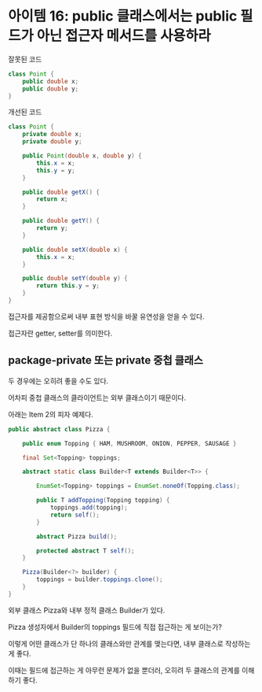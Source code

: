 # 아이템 16: public 클래스에서는 public 필드가 아닌 접근자 메서드를 사용하라

잘못된 코드

```java
class Point {
    public double x;
    public double y;
}
```

개선된 코드

```java
class Point {
    private double x;
    private double y;

    public Point(double x, double y) {
        this.x = x;
        this.y = y;
    }

    public double getX() {
        return x;
    }

    public double getY() {
        return y;
    }

    public double setX(double x) {
        this.x = x;
    }

    public double setY(double y) {
        return this.y = y;
    }
}
```

접근자를 제공함으로써 내부 표현 방식을 바꿀 유연성을 얻을 수 있다.

접근자란 getter, setter를 의미한다.

## package-private 또는 private 중첩 클래스

두 경우에는 오히려 좋을 수도 있다.

어차피 중첩 클래스의 클라이언트는 외부 클래스이기 때문이다.

아래는 Item 2의 피자 예제다. 

```java
public abstract class Pizza {

    public enum Topping { HAM, MUSHROOM, ONION, PEPPER, SAUSAGE }

    final Set<Topping> toppings;

    abstract static class Builder<T extends Builder<T>> {

        EnumSet<Topping> toppings = EnumSet.noneOf(Topping.class);

        public T addTopping(Topping topping) {
            toppings.add(topping);
            return self();
        }

        abstract Pizza build();

        protected abstract T self();
    }

    Pizza(Builder<?> builder) {
        toppings = builder.toppings.clone();
    }
}
```

외부 클래스 Pizza와 내부 정적 클래스 Builder가 있다. 

Pizza 생성자에서 Builder의 toppings 필드에 직접 접근하는 게 보이는가?

이렇게 어떤 클래스가 단 하나의 클래스와만 관계를 맺는다면, 내부 클래스로 작성하는 게 좋다. 

이때는 필드에 접근하는 게 아무런 문제가 없을 뿐더러, 오히려 두 클래스의 관계를 이해하기 좋다. 
